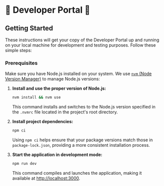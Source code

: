 # 🌋 Developer Portal 🌋

## Getting Started

These instructions will get your copy of the Developer Portal up and running on your local machine for development and testing purposes. Follow these simple steps:

### Prerequisites

Make sure you have Node.js installed on your system. We use [`nvm` (Node Version Manager)](https://github.com/nvm-sh/nvm?tab=readme-ov-file#installing-and-updating) to manage Node.js versions:

1. **Install and use the proper version of Node.js:**

   ```bash
   nvm install && nvm use
   ```

   This command installs and switches to the Node.js version specified in the `.nvmrc` file located in the project's root directory.

2. **Install project dependencies:**

   ```bash
   npm ci
   ```

   Using `npm ci` helps ensure that your package versions match those in `package-lock.json`, providing a more consistent installation process.

3. **Start the application in development mode:**

   ```bash
   npm run dev
   ```

   This command compiles and launches the application, making it available at [http://localhost:3000](http://localhost:3000).
